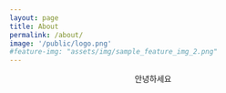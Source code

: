 ```yaml
---
layout: page
title: About
permalink: /about/
image: '/public/logo.png'
#feature-img: "assets/img/sample_feature_img_2.png"
---
```



<center>

<p>안녕하세요 </p>

</center>